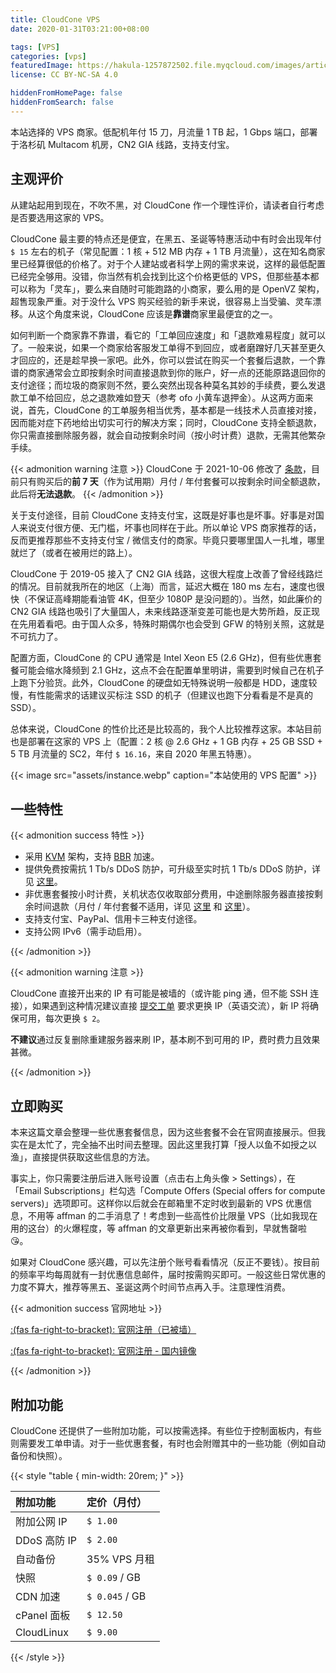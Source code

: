 ```yaml
---
title: CloudCone VPS
date: 2020-01-31T03:21:00+08:00

tags: [VPS]
categories: [vps]
featuredImage: https://hakula-1257872502.file.myqcloud.com/images/article-covers/cloudcone.webp
license: CC BY-NC-SA 4.0

hiddenFromHomePage: false
hiddenFromSearch: false
---
```


本站选择的 VPS 商家。低配机年付 15 刀，月流量 1 TB 起，1 Gbps 端口，部署于洛杉矶 Multacom 机房，CN2 GIA 线路，支持支付宝。

<!--more-->

## 主观评价

从建站起用到现在，不吹不黑，对 CloudCone 作一个理性评价，请读者自行考虑是否要选用这家的 VPS。

CloudCone 最主要的特点还是便宜，在黑五、圣诞等特惠活动中有时会出现年付 `$ 15` 左右的机子（常见配置：1 核 + 512 MB 内存 + 1 TB 月流量），这在知名商家里已经算很低的价格了。对于个人建站或者科学上网的需求来说，这样的最低配置已经完全够用。没错，你当然有机会找到比这个价格更低的 VPS，但那些基本都可以称为「灵车」，要么来自随时可能跑路的小商家，要么用的是 OpenVZ 架构，超售现象严重。对于没什么 VPS 购买经验的新手来说，很容易上当受骗、灵车漂移。从这个角度来说，CloudCone 应该是**靠谱**商家里最便宜的之一。

如何判断一个商家靠不靠谱，看它的「工单回应速度」和「退款难易程度」就可以了。一般来说，如果一个商家给客服发工单得不到回应，或者磨蹭好几天甚至更久才回应的，还是趁早换一家吧。此外，你可以尝试在购买一个套餐后退款，一个靠谱的商家通常会立即按剩余时间直接退款到你的账户，好一点的还能原路退回你的支付途径；而垃圾的商家则不然，要么突然出现各种莫名其妙的手续费，要么发退款工单不给回应，总之退款难如登天（参考 ofo 小黄车退押金）。从这两方面来说，首先，CloudCone 的工单服务相当优秀，基本都是一线技术人员直接对接，因而能对症下药地给出切实可行的解决方案；同时，CloudCone 支持全额退款，你只需直接删除服务器，就会自动按剩余时间（按小时计费）退款，无需其他繁杂手续。

{{< admonition warning 注意 >}}
CloudCone 于 2021-10-06 修改了 [条款](https://help.cloudcone.com/en-us/article/how-billing-works-for-promotional-plans-19bj5lr)，目前只有购买后的**前 7 天**（作为试用期）月付 / 年付套餐可以按剩余时间全额退款，此后将**无法退款**。
{{< /admonition >}}

关于支付途径，目前 CloudCone 支持支付宝，这既是好事也是坏事。好事是对国人来说支付很方便、无门槛，坏事也同样在于此。所以单论 VPS 商家推荐的话，反而更推荐那些不支持支付宝 / 微信支付的商家。毕竟只要哪里国人一扎堆，哪里就烂了（或者在被用烂的路上）。

CloudCone 于 2019-05 接入了 CN2 GIA 线路，这很大程度上改善了曾经线路烂的情况。目前就我所在的地区（上海）而言，延迟大概在 180 ms 左右，速度也很快（不保证高峰期能看油管 4K，但至少 1080P 是没问题的）。当然，如此廉价的 CN2 GIA 线路也吸引了大量国人，未来线路逐渐变差可能也是大势所趋，反正现在先用着看吧。由于国人众多，特殊时期偶尔也会受到 GFW 的特别关照，这就是不可抗力了。

配置方面，CloudCone 的 CPU 通常是 Intel Xeon E5 (2.6 GHz)，但有些优惠套餐可能会缩水降频到 2.1 GHz，这点不会在配置单里明讲，需要到时候自己在机子上跑下分验货。此外，CloudCone 的硬盘如无特殊说明一般都是 HDD，速度较慢，有性能需求的话建议买标注 SSD 的机子（但建议也跑下分看看是不是真的 SSD）。

总体来说，CloudCone 的性价比还是比较高的，我个人比较推荐这家。本站目前也是部署在这家的 VPS 上（配置：2 核 @ 2.6 GHz + 1 GB 内存 + 25 GB SSD + 5 TB 月流量的 SC2，年付 `$ 16.16`，来自 2020 年黑五特惠）。

{{< image src="assets/instance.webp" caption="本站使用的 VPS 配置" >}}

## 一些特性

{{< admonition success 特性 >}}

- 采用 [KVM][kvm] 架构，支持 [BBR][bbr] 加速。
- 提供免费按需抗 1 Tb/s DDoS 防护，可升级至实时抗 1 Tb/s DDoS 防护，详见 [这里][ddos]。
- 非优惠套餐按小时计费，关机状态仅收取部分费用，中途删除服务器直接按剩余时间退款（月付 / 年付套餐不适用，详见 [这里][sc2-billing] 和 [这里][vps-billing]）。
- 支持支付宝、PayPal、信用卡三种支付途径。
- 支持公网 IPv6（需手动启用）。

[kvm]: https://en.wikipedia.org/wiki/Kernel-based_Virtual_Machine
[bbr]: https://github.com/google/bbr
[ddos]: https://cloudcone.com/ddos-protection
[sc2-billing]: https://help.cloudcone.com/en-us/article/how-am-i-billed-for-scalable-cloud-servers-x8afmx
[vps-billing]: https://help.cloudcone.com/en-us/article/how-billing-works-for-virtual-private-servers-19bj5lr

{{< /admonition >}}

{{< admonition warning 注意 >}}

CloudCone 直接开出来的 IP 有可能是被墙的（或许能 ping 通，但不能 SSH 连接），如果遇到这种情况建议直接 [提交工单][support] 要求更换 IP（英语交流），新 IP 将确保可用，每次更换 `$ 2`。

**不建议**通过反复删除重建服务器来刷 IP，基本刷不到可用的 IP，费时费力且效果甚微。

[support]: https://app.cloudcone.com/support/list

{{< /admonition >}}

## 立即购买

本来这篇文章会整理一些优惠套餐信息，因为这些套餐不会在官网直接展示。但我实在是太忙了，完全抽不出时间去整理。因此这里我打算「授人以鱼不如授之以渔」，直接提供获取这些信息的方法。

事实上，你只需要注册后进入账号设置（点击右上角头像 > Settings），在「Email Subscriptions」栏勾选「Compute Offers (Special offers for compute servers)」选项即可。这样你以后就会在邮箱里不定时收到最新的 VPS 优惠信息，不用等 affman 的二手消息了！考虑到一些高性价比限量 VPS（比如我现在用的这台）的火爆程度，等 affman 的文章更新出来再被你看到，早就售罄啦 :kissing_heart:。

如果对 CloudCone 感兴趣，可以先注册个账号看看情况（反正不要钱）。按目前的频率平均每周就有一封优惠信息邮件，届时按需购买即可。一般这些日常优惠的力度不算大，推荐等黑五、圣诞这两个时间节点再入手。注意理性消费。

{{< admonition success 官网地址 >}}

[:(fas fa-right-to-bracket):  官网注册（已被墙）](/links/cloudcone)

[:(fas fa-right-to-bracket):  官网注册 - 国内镜像](/links/cloudcone-cn)

{{< /admonition >}}

## 附加功能

CloudCone 还提供了一些附加功能，可以按需选择。有些位于控制面板内，有些则需要发工单申请。对于一些优惠套餐，有时也会附赠其中的一些功能（例如自动备份和快照）。

{{< style "table { min-width: 20rem; }" >}}

| 附加功能     | 定价（月付）   |
| :----------- | :------------- |
| 附加公网 IP  | `$ 1.00`       |
| DDoS 高防 IP | `$ 2.00`       |
| 自动备份     | 35% VPS 月租   |
| 快照         | `$ 0.09` / GB  |
| CDN 加速     | `$ 0.045` / GB |
| cPanel 面板  | `$ 12.50`      |
| CloudLinux   | `$ 9.00`       |

{{< /style >}}
